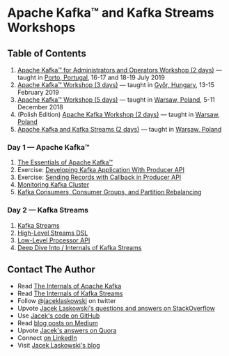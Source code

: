 # Apache Kafka™ and Kafka Streams Workshops

## Table of Contents

1. [Apache Kafka™ for Administrators and Operators Workshop (2 days)](http://blog.jaceklaskowski.pl/kafka-workshop/slides/00_agenda-2-days-Apache-Kafka-Administration-Workshop.html) &mdash; taught in [Porto, Portugal](https://en.wikipedia.org/wiki/Porto), 16-17 and 18-19 July 2019
1. [Apache Kafka™ Workshop (3 days)](http://blog.jaceklaskowski.pl/kafka-workshop/slides/00_agenda-3-days-Apache-Kafka-Workshop.html) &mdash; taught in [Győr, Hungary](https://en.wikipedia.org/wiki/Gy%C5%91r), 13-15 February 2019
1. [Apache Kafka™ Workshop (5 days)](http://blog.jaceklaskowski.pl/kafka-workshop/slides/00_agenda-5-days-Apache-Kafka-Workshop.html) &mdash; taught in [Warsaw, Poland](https://en.wikipedia.org/wiki/Warsaw), 5-11 December 2018
1. (Polish Edition) [Apache Kafka Workshop (2 days)](http://blog.jaceklaskowski.pl/kafka-workshop/slides/00-agenda-2-days-Apache-Kafka-Workshop-PL.html) &mdash; taught in [Warsaw, Poland](https://en.wikipedia.org/wiki/Warsaw)
1. [Apache Kafka and Kafka Streams (2 days)](http://blog.jaceklaskowski.pl/kafka-workshop/slides/00-agenda-2-days-Kafka-and-Kafka-Streams-Workshop.html) &mdash; taught in [Warsaw, Poland](https://en.wikipedia.org/wiki/Warsaw)

### Day 1 &mdash; Apache Kafka™

1. [The Essentials of Apache Kafka™](http://blog.jaceklaskowski.pl/kafka-workshop/slides/apache-kafka-essentials.html)
2. Exercise: [Developing Kafka Application With Producer API](http://blog.jaceklaskowski.pl/kafka-workshop/slides/kafka-exercise-Developing-Kafka-Application-With-Producer-API.html)
3. Exercise: [Sending Records with Callback in Producer API](http://blog.jaceklaskowski.pl/kafka-workshop/slides/kafka-exercise-Sending-Records-with-Callback-in-Producer-API.html)
4. [Monitoring Kafka Cluster](http://blog.jaceklaskowski.pl/kafka-workshop/slides/Monitoring-Kafka-Cluster.html)
1. [Kafka Consumers, Consumer Groups, and Partition Rebalancing](http://blog.jaceklaskowski.pl/kafka-workshop/slides/kafka-consumers-consumer-groups-and-partition-rebalancing.html)

### Day 2 &mdash; Kafka Streams

1. [Kafka Streams](http://blog.jaceklaskowski.pl/kafka-workshop/slides/kafka-streams-essentials.html)
2. [High-Level Streams DSL](http://blog.jaceklaskowski.pl/kafka-workshop/slides/kafka-streams-streams-dsl.html)
3. [Low-Level Processor API](http://blog.jaceklaskowski.pl/kafka-workshop/slides/kafka-streams-processor-api.html)
4. [Deep Dive Into / Internals of Kafka Streams](http://blog.jaceklaskowski.pl/kafka-workshop/slides/kafka-streams-internals.html)

## Contact The Author

* Read [The Internals of Apache Kafka](https://bit.ly/apache-kafka-internals)
* Read [The Internals of Kafka Streams](https://bit.ly/kafka-streams-internals)
* Follow [@jaceklaskowski](https://twitter.com/jaceklaskowski) on twitter
* Upvote [Jacek Laskowski's questions and answers on StackOverflow](http://stackoverflow.com/users/1305344/jacek-laskowski)
* Use [Jacek's code on GitHub](https://github.com/jaceklaskowski)
* Read [blog posts on Medium](https://medium.com/@jaceklaskowski)
* Upvote [Jacek's answers on Quora](https://www.quora.com/profile/Jacek-Laskowski)
* Connect [on LinkedIn](https://www.linkedin.com/in/jaceklaskowski/)
* Visit [Jacek Laskowski's blog](https://blog.jaceklaskowski.pl)
